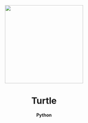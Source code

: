 <div id="header" align="center">
  <img src="https://media.giphy.com/media/DtxrfoXbXBDbUVtX9p/giphy.gif" width="250" height="250"/>
</div>

<div align="center">
  <h1> Turtle </h1>
  <h4> Python </h4>
 </div>
